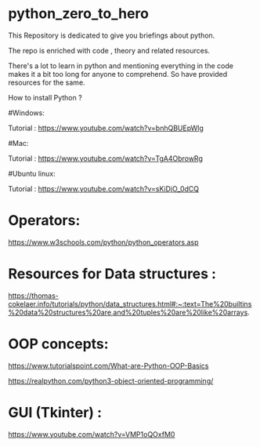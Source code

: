 # python_zero_to_hero

This Repository is dedicated to give you briefings about python.

The repo is enriched with code , theory and related resources.

There's a lot to learn in python and mentioning everything in the code makes it a bit too long for anyone to comprehend.
So have provided resources for the same.

How to install Python ?

#Windows:

Tutorial : https://www.youtube.com/watch?v=bnhQBUEpWlg

#Mac:

Tutorial : https://www.youtube.com/watch?v=TgA4ObrowRg

#Ubuntu linux:

Tutorial : https://www.youtube.com/watch?v=sKiDjO_0dCQ

# Operators:

https://www.w3schools.com/python/python_operators.asp

# Resources for Data structures :

https://thomas-cokelaer.info/tutorials/python/data_structures.html#:~:text=The%20builtins%20data%20structures%20are,and%20tuples%20are%20like%20arrays.

# OOP concepts:

https://www.tutorialspoint.com/What-are-Python-OOP-Basics

https://realpython.com/python3-object-oriented-programming/

# GUI (Tkinter) :

https://www.youtube.com/watch?v=VMP1oQOxfM0
